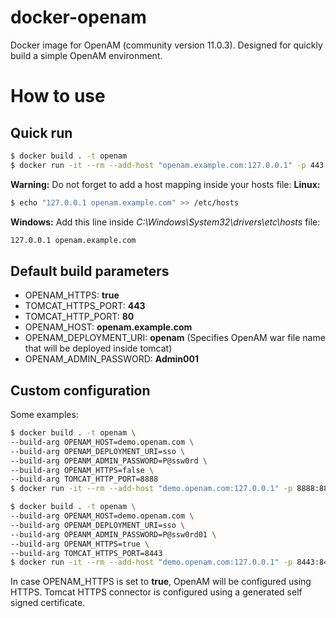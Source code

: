 # docker-openam

Docker image for OpenAM (community version 11.0.3). Designed for quickly build a simple OpenAM environment.

# How to use

## Quick run

```sh
$ docker build . -t openam
$ docker run -it --rm --add-host "openam.example.com:127.0.0.1" -p 443:443 openam
```

**Warning:** Do not forget to add a host mapping inside your hosts file:
**Linux:**
```sh
$ echo "127.0.0.1 openam.example.com" >> /etc/hosts
```

**Windows:**
Add this line inside *C:\Windows\System32\drivers\etc\hosts* file:
```sh
127.0.0.1 openam.example.com
```

## Default build parameters

* OPENAM_HTTPS: **true**
* TOMCAT_HTTPS_PORT: **443**
* TOMCAT_HTTP_PORT: **80**
* OPENAM_HOST: **openam.example.com**
* OPENAM_DEPLOYMENT_URI: **openam** (Specifies OpenAM war file name that will be deployed inside tomcat)
* OPENAM_ADMIN_PASSWORD: **Admin001**

## Custom configuration

Some examples:

```sh
$ docker build . -t openam \
--build-arg OPENAM_HOST=demo.openam.com \
--build-arg OPENAM_DEPLOYMENT_URI=sso \
--build-arg OPEANM_ADMIN_PASSWORD=P@ssw0rd \
--build-arg OPENAM_HTTPS=false \
--build-arg TOMCAT_HTTP_PORT=8888
$ docker run -it --rm --add-host "demo.openam.com:127.0.0.1" -p 8888:8888 openam
```

```sh
$ docker build . -t openam \
--build-arg OPENAM_HOST=demo.openam.com \
--build-arg OPENAM_DEPLOYMENT_URI=sso \
--build-arg OPEANM_ADMIN_PASSWORD=P@ssw0rd01 \
--build-arg OPENAM_HTTPS=true \
--build-arg TOMCAT_HTTPS_PORT=8443
$ docker run -it --rm --add-host "demo.openam.com:127.0.0.1" -p 8443:8443 openam
```

In case OPENAM_HTTPS is set to **true**, OpenAM will be configured using HTTPS. Tomcat HTTPS connector is configured using a generated self signed certificate.

